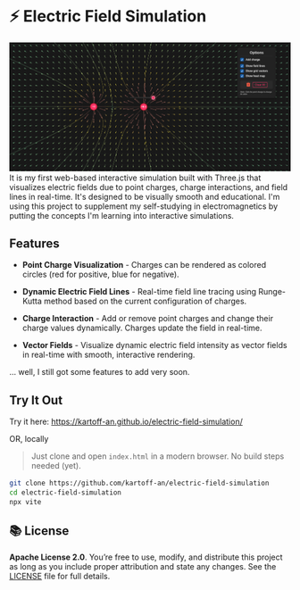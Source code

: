 # ⚡ Electric Field Simulation
![Electric Field Simulation](/screenshot.png?raw=true)
It is my first web-based interactive simulation built with Three.js that visualizes electric fields due to point charges, charge interactions, and field lines in real-time. It's designed to be visually smooth and educational. I'm using this project to supplement my self-studying in electromagnetics by putting the concepts I'm learning into interactive simulations.

## Features

* **Point Charge Visualization** - Charges can be rendered as colored circles (red for positive, blue for negative).

*  **Dynamic Electric Field Lines** - Real-time field line tracing using Runge-Kutta method based on the current configuration of charges.

*  **Charge Interaction** - Add or remove point charges and change their charge values dynamically. Charges update the field in real-time.

*  **Vector Fields** - Visualize dynamic electric field intensity as vector fields in real-time with smooth, interactive rendering.


... well, I still got some features to add very soon.


##  Try It Out

Try it here: https://kartoff-an.github.io/electric-field-simulation/

OR, locally
> Just clone and open `index.html` in a modern browser. No build steps needed (yet).

```bash
git clone https://github.com/kartoff-an/electric-field-simulation
cd electric-field-simulation
npx vite
```

## 📚 License

**Apache License 2.0**. You’re free to use, modify, and distribute this project as long as you include proper attribution and state any changes. See the [LICENSE](./LICENSE) file for full details.
